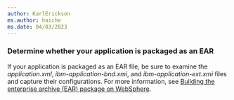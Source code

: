 ```yaml
---
author: KarlErickson
ms.author: haiche
ms.date: 04/03/2023
---
```


### Determine whether your application is packaged as an EAR

If your application is packaged as an EAR file, be sure to examine the *application.xml*, *ibm-application-bnd.xmi*, and *ibm-application-ext.xmi* files and capture their configurations. For more information, see [Building the enterprise archive (EAR) package on WebSphere](https://www.ibm.com/docs/en/configurepricequote/9.4.0?topic=overview-building-enterprise-archive-ear-package-websphere).
